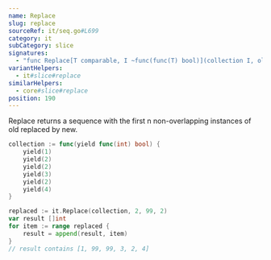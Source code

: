 ```yaml
---
name: Replace
slug: replace
sourceRef: it/seq.go#L699
category: it
subCategory: slice
signatures:
  - "func Replace[T comparable, I ~func(func(T) bool)](collection I, old, nEw T, n int) I"
variantHelpers:
  - it#slice#replace
similarHelpers:
  - core#slice#replace
position: 190
---
```


Replace returns a sequence with the first n non-overlapping instances of old replaced by new.

```go
collection := func(yield func(int) bool) {
    yield(1)
    yield(2)
    yield(2)
    yield(3)
    yield(2)
    yield(4)
}

replaced := it.Replace(collection, 2, 99, 2)
var result []int
for item := range replaced {
    result = append(result, item)
}
// result contains [1, 99, 99, 3, 2, 4]
```